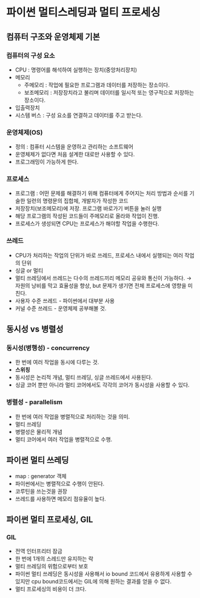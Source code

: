 # 파이썬 멀티스레딩과 멀티 프로세싱

## 컴퓨터 구조와 운영체제 기본

### 컴퓨터의 구성 요소

- CPU : 명령어를 해석하여 실행하는 장치(중앙처리장치)
- 메모리
    - 주메모리 : 작업에 필요한 프로그램과 데이터를 저장하는 장소이다.
    - 보조메모리 : 저장장치라고 불리며 데이터를 일시적 또는 영구적으로 저장하는 장소이다.
- 입출력장치
- 시스템 버스 : 구성 요소를 연결하고 데이터를 주고 받는다.

### 운영체제(OS)

- 정의 : 컴퓨터 시스템을 운영하고 관리하는 소프트웨어
- 운영체제가 없다면 처음 설계한 대로만 사용할 수 있다.
- 프로그래밍이 가능하게 한다.

### 프로세스

- 프로그램 : 어떤 문제를 해결하기 위해 컴퓨터에게 주어지는 처리 방법과 순서를 기술한 일련의 명령문의 집합체, 개발자가 작성한 코드
- 저장장치(보조메모리)에 저장. 프로그램 바로가기 버튼을 눌러 실행
- 해당 프로그램의 작성된 코드들이 주메모리로 올라와 작업이 진행.
- 프로세스가 생성되면 CPU는 프로세스가 해야할 작업을 수행한다.

### 쓰레드

- CPU가 처리하는 작업의 단위가 바로 쓰레드, 프로세스 내에서 실행되는 여러 작업의 단위
- 싱글 or 멀티
- 멀티 쓰레딩에서 쓰레드는 다수의 쓰레드끼리 메모리 공유와 통신이 가능하다. → 자원의 낭비를 막고 효율성을 향상, but 문제가 생기면 전체 프로세스에 영향을 미친다.
- 사용자 수준 쓰레드 - 파이썬에서 대부분 사용
- 커널 수준 쓰레드 - 운영체제 공부해볼 것.

## 동시성 vs 병렬성

### 동시성(병행성) - concurrency

- 한 번에 여러 작업을 동시에 다루는 것.
- **스위칭**
- 동시성은 논리적 개념, 멀티 쓰레딩, 싱글 쓰레드에서 사용된다.
- 싱글 코어 뿐만 아니라 멀티 코어에서도 각각의 코어가 동시성을 사용할 수 있다.

### 병렬성 - parallelism

- 한 번에 여러 작업을 병렬적으로 처리하는 것을 의미.
- 멀티 쓰레딩
- 병렬성은 물리적 개념
- 멀티 코어에서 여러 작업을 병렬적으로 수행.

## 파이썬 멀티 쓰레딩

- map : generator 객체
- 파이썬에서는 병렬적으로 수행이 안된다.
- 코루틴을 쓰는것을 권장
- 쓰레드를 사용하면 메모리 점유율이 높다.

## 파이썬 멀티 프로세싱, GIL

### GIL

- 전역 인터프리터 잠금
- 한 번에 1개의 스레드만 유지하는 락
- 멀티 쓰레딩의 위험으로부터 보호
- 파이썬 멀티 쓰레딩은 동시성을 사용해서 io bound 코드에서 유용하게 사용할 수 있지만 cpu bound코드에서는 GIL에 의해 원하는 결과를 얻을 수 없다.
- 멀티 프로세싱의 비용이 더 크다.